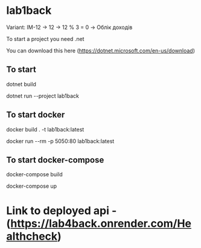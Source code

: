 # lab1back

Variant: IM-12 -> 12 -> 12 % 3 = 0 -> Облік доходів

To start a project you need .net

You can download this here (https://dotnet.microsoft.com/en-us/download)

## To start

dotnet build

dotnet run --project lab1back

## To start docker

docker build . -t lab1back:latest

docker run --rm -p 5050:80  lab1back:latest

## To start docker-compose

docker-compose build

docker-compose up 

# Link to deployed api - (https://lab4back.onrender.com/Healthcheck)
